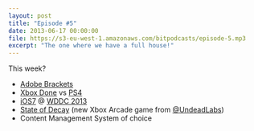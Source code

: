 ```yaml
---
layout: post
title: "Episode #5"
date: 2013-06-17 00:00:00
file: https://s3-eu-west-1.amazonaws.com/bitpodcasts/episode-5.mp3
excerpt: "The one where we have a full house!"
---
```


This week?

* [Adobe Brackets](http://brackets.io/)
* [Xbox Done](http://www.tumblr.com/tagged/xbox%20done) vs [PS4](http://uk.playstation.com/ps4/)
* [iOS7](http://www.apple.com/ios/ios7/) @ [WDDC 2013](https://developer.apple.com/wwdc/news/)
* [State of Decay](http://undeadlabs.com/stateofdecay/) (new Xbox Arcade game from [@UndeadLabs](https://twitter.com/UndeadLabs))
* Content Management System of choice
